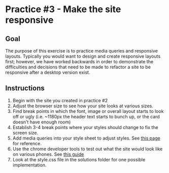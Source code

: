 # Practice #3 - Make the site responsive

## Goal
The purpose of this exercise is to practice media queries and responsive layouts.
Typically you would want to design and create responsive layouts first; however,
we have worked backwards in order to demonstrate the difficulties and decisions that
need to be made to refactor a site to be responsive after a desktop version exist.

## Instructions
1. Begin with the site you created in practice #2
2. Adjust the browser size to see how your site looks at various sizes.
3. Find break points in which the font, image or overall layout starts to look
off or ugly (i.e. ~1180px the header text starts to bunch up, or the card
doesn't have enough room)
4. Establish 3-4 break points where your styles should change to fix the screen size.
5. Add media queries into your style sheet to adjust styles. See [this page](https://www.w3schools.com/Css/css_rwd_mediaqueries.asp) for reference.
6. Use the chrome developer tools to test out what the site would look like on
various phones. See [this guide](https://developers.google.com/web/tools/chrome-devtools/device-mode/)
7. Look at the style.css file in the solutions folder for one possible implementation.
